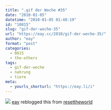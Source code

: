```yaml
---
title: ".gif der Woche #35"
date: "2010-01-05"
datetime: "2010-01-05 01:48:19"
id: "10815"
slug: "gif-der-woche-35"
url: "https://eay.cc/2010/gif-der-woche-35/"
author: "eay"
format: "post"
categories:
  - 0815
  - the-others
tags:
  - gif-der-woche
  - nahrung
  - tiere
meta:
  - yourls_shorturl: "https://eay.li/i"
---
```


![](https://eay.cc/uploads/2010/kauen.gif) [eay](http://eay.cc/) reblogged this from [resettheworld](http://resettheworld.tumblr.com/)
